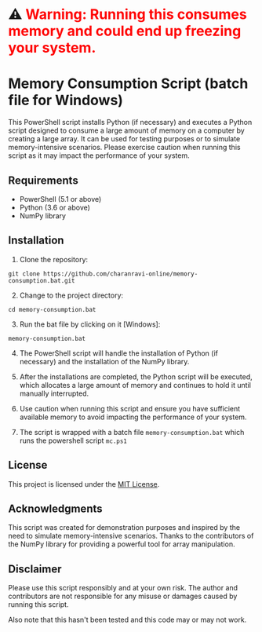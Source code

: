 # ⚠️ <span style="color:red">**Warning:** Running this consumes memory and could end up freezing your system.</span>


# Memory Consumption Script (batch file for Windows)

This PowerShell script installs Python (if necessary) and executes a Python script designed to consume a large amount of memory on a computer by creating a large array. It can be used for testing purposes or to simulate memory-intensive scenarios. Please exercise caution when running this script as it may impact the performance of your system.

## Requirements

- PowerShell (5.1 or above)
- Python (3.6 or above)
- NumPy library

## Installation

1. Clone the repository:

```
git clone https://github.com/charanravi-online/memory-consumption.bat.git
```

2. Change to the project directory:

```
cd memory-consumption.bat
```

3. Run the bat file by clicking on it [Windows]:

```
memory-consumption.bat
```

4. The PowerShell script will handle the installation of Python (if necessary) and the installation of the NumPy library.


5. After the installations are completed, the Python script will be executed, which allocates a large amount of memory and continues to hold it until manually interrupted.


6. Use caution when running this script and ensure you have sufficient available memory to avoid impacting the performance of your system. 


7. The script is wrapped with a batch file ``` memory-consumption.bat ``` which runs the powershell script ``` mc.ps1 ```



## License

This project is licensed under the [MIT License](LICENSE).

## Acknowledgments

This script was created for demonstration purposes and inspired by the need to simulate memory-intensive scenarios. Thanks to the contributors of the NumPy library for providing a powerful tool for array manipulation.

## Disclaimer

Please use this script responsibly and at your own risk. The author and contributors are not responsible for any misuse or damages caused by running this script.

Also note that this hasn't been tested and this code may or may not work.
